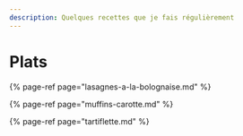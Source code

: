 ```yaml
---
description: Quelques recettes que je fais régulièrement
---
```


# Plats

{% page-ref page="lasagnes-a-la-bolognaise.md" %}

{% page-ref page="muffins-carotte.md" %}

{% page-ref page="tartiflette.md" %}



